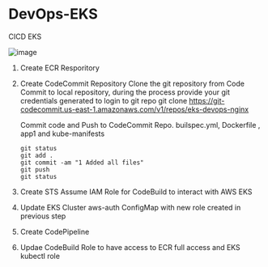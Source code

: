 # DevOps-EKS
CICD EKS

![image](https://github.com/user-attachments/assets/2e7307aa-53df-42f3-9881-d0eb86aba657)

1. Create ECR Resporitory
2. Create CodeCommit Repository
   Clone the git repository from Code Commit to local repository, during the process provide your git credentials generated to login to git repo
   git clone https://git-codecommit.us-east-1.amazonaws.com/v1/repos/eks-devops-nginx

   Commit code and Push to CodeCommit Repo. builspec.yml, Dockerfile , app1 and kube-manifests
   ```
   git status
   git add .
   git commit -am "1 Added all files"
   git push
   git status
   
   ```

3.  Create STS Assume IAM Role for CodeBuild to interact with AWS EKS
4.  Update EKS Cluster aws-auth ConfigMap with new role created in previous step
5.  Create CodePipeline
6.  Updae CodeBuild Role to have access to ECR full access and EKS kubectl role

